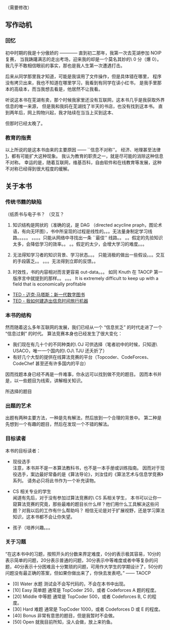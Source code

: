 
（需要修改）

## 写作动机

### 回忆
初中时期的我是十分傲娇的 ———— 直到初二那年，我第一次去芜湖参加 NOIP 复赛，
当我踌躇满志的走出考场，迎来我的却是一个莫名其妙的\ 0 分（爆 0）。
我几乎不敢相信眼前的事实，那也是我人生第一次遭遇打击。

后来从同学那里我才知道，可能是我误用了文件操作，但是具体错在哪里，
程序没有拷贝出来，我也不知道在哪里学习，我看到有同学在读小红书，
是我手里那本的高级本，而当我想去看是，他居然不让我看。

听说这本书在芜湖有卖，那个时候我家里还没有互联网，这本书几乎是我获取外界信息的唯一来源，
但是我和我妈在芜湖找了半天的书店，也没有找到这本书。
直到两年后，网上购物兴起，我才陆续在当当上买到这本、

但那时已经太晚了。

### 教育的指责

以上所说的是这本书由来的主要原因 —— ``信息不对称''。
经济、地理甚至法律[1]，都有可能扩大这种现象。
我认为教育的职责之一，就是尽可能的消除这种信息不对称。
幸运的是，随着互联网，维基百科，自由软件和在线教育等发展，这种不对称已经得到很大程度的缓解。

[1]: 互联网之子


## 关于本书

### 传统书籍的缺陷

（纸质书与电子书？
（交互？

1. 知识结构是网状的（准确的说，是 DAG （directed acycline praph，图论术语，有向无环图），书中所呈现的过程是线性的。。。无法量身制定学习线路。。。。。
。。。。只能从网络中寻找出一条 ``最佳'' 线路。。 
。。假定的先验知识太多，会降低学习的效率。。
。。假定的太少，会增大学习的难度。。。
 
2. 无法得知学习者的知识背景、学习状态。。。
只能消极的做出一些假设。。。交互的手段匮乏。。
。。。无法得到立即的反馈。。

3. 时效性，书的内容相对而言更容易 out-data。。。
如同 Knuth 在 TAOCP 第一版序言中就提到的那样。。
。。。 It is extremely difficult to keep up with a field that is economically profitable


- [TED - 迈克·马塔斯：新一代数字图书](http://open.163.com/movie/2011/6/I/K/M76SV33EF_M779E1PIK.html)
- [TED - 我如何建造出信息时间旅行机器](http://open.163.com/movie/2014/3/L/Q/M9KC8BCV4_M9KH408LQ.html)

### 本书的结构

然而随着这么多年互联网的发展，我们已经从一个 “信息贫乏” 的时代走进了一个 “信息过剩” 的时代。
算法竞赛本身也已经发生了很大变化：

+ 我们现在有几十个的不同种类的\ OJ 可供选择（笔者初中的时候，只知道\ USACO，唯一一个国内的\ OJ\ TJU 还夭折了）
+ 有好几个大型的提供在线算法竞赛的平台（Topcoder、CodeForces、CodeChef 甚至还有许多国内的平台）

因而找题本身已经不再是一件难事，你永远可以找到做不完的题目。
因而本书并是，以一些题目为线索，讲解相关知识。

所选择的题目


### 出题的艺术

出题有两种主要方法，一种是先有解法，然后放到一个合理的背景中。
第二种是先想到一个有趣的题目，然后在发现一个不错的解法。

### 目标读者  

本书的目标读者：

+ 现役选手  
  注意，本书并不是一本算法教科书，也不是一本手册或训练指南。
  因而对于现役选手，案边最好常备的是《算法导论》，刘汝佳的《算法艺术与信息学竞赛》系列。
  请务必只将此书作为一个补充读物。
        
+ CS 相关专业的学生      
        闻道有先后，对于没有参加过算法竞赛的\ CS 系相关学生，
        本书可以让你一窥算法竞赛的究竟，那些最难的题目长什么样？他们用什么工具解决这些问题？对我以后的工作有什么帮助吗？
        相信无论是对于扩展视野，还是学习算法知识，这本书都不会让你失望。
        
+ 孩子（培养兴趣。。。


### 关于习题

“在这本书中的习题，按照开头的分数来界定难度，0分的表示极其容易，10分的表示简单的问题，20分表示普通的问题，30分表示中等难度或者中等复杂的问题，40分表示十分困难且十分繁琐的问题，可用作大学生的学期设计了，50分的问题没有最正确的答案，但如果你做出来了，你快去发表吧。”
—— TAOCP

- [0] Water 水题  测试会不会写代码的，不会在本书中出现。
- [10] Easy 简单题  通常是 TopCoder 250，或者 Codeforces A 题的程度。
- [20] Middle 中等题 通常是 TopCoder 500，或者 Codeforces B, C 的程度。
- [30] Hard 难题 通常是 TopCoder 1000，或者 Codeforces D 或 E 的程度。
- [40] Bonus 非常有意思的题目，但是我暂时不会做。
- [50] Open 就我目前所知，没人会做，放上来钓鱼。
